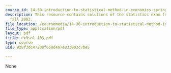 ```yaml
---
course_id: 14-30-introduction-to-statistical-method-in-economics-spring-2006
description: This resource contains solutions of the statistics exam for the semester,
  fall 2003.
file_location: /coursemedia/14-30-introduction-to-statistical-method-in-economics-spring-2006/928f3dc4720bf650d407e833803c7be5_ex3sol_f03.pdf
file_type: application/pdf
layout: pdf
title: ex3sol_f03.pdf
type: course
uid: 928f3dc4720bf650d407e833803c7be5

---
```

None